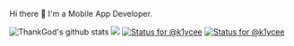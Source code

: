 Hi there 👋
I'm a Mobile App Developer.

![ThankGod's github stats](https://github-readme-stats.vercel.app/api?username=k1ycee&show_icons=true&theme=dracula)
  <img src="https://gpvc.arturio.dev/k1ycee" width="auto" height="auto"/>
[![Status for @k1ycee](https://badge.stateful.com/k1ycee/status.svg)](https://app.stateful.com/@k1ycee)
[![Status for @k1ycee](https://badge.stateful.com/k1ycee/dnd.svg)](https://app.stateful.com/@k1ycee)
